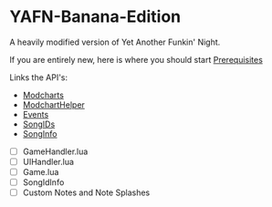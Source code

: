 # YAFN-Banana-Edition

A heavily modified version of Yet Another Funkin' Night.

If you are entirely new, here is where you should start
[Prerequisites](API/Prerequisites.md)

Links the API's:
- [Modcharts](API/Modchart.md)
- [ModchartHelper](API/ModchartHelper.md)
- [Events](API/Events.md)
- [SongIDs](API/SongIDs.md)
- [SongInfo](API/SongInfo.md)
- [ ] GameHandler.lua
- [ ] UIHandler.lua
- [ ] Game.lua
- [ ] SongIdInfo
- [ ] Custom Notes and Note Splashes
